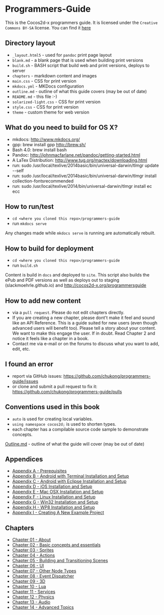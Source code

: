 Programmers-Guide
=================

This is the Cocos2d-x programmers guide. It is licensed under the
`Creative Commons BY-SA` license. You can find it [here]( https://creativecommons.org/licenses/by-sa/4.0/)


## Directory layout

* `_layout.html5` - used for `pandoc` print page layout
* `blank.md` - a blank page that is used when building print versions
* `build.sh` - BASH script that build web and print versions, deploys to server
* `chapters` - markdown content and images
* `main.css` - CSS for print version
* `mkdocs.yml` - MKDocs configuration
* `outline.md` - outline of what this guide covers (may be out of date)
* `README.md` - this file :-)
* `solarized-light.css` - CSS for print version
* `style.css` - CSS for print version
* `theme` - custom theme for web version

## What do you need to build for OS X?

* mkdocs: http://www.mkdocs.org/
* gpp: brew install gpp http://brew.sh/
* Bash 4.0: brew install bash
* Pandoc: http://johnmacfarlane.net/pandoc/getting-started.html
* A LaTex Distribution: http://www.tug.org/mactex/downloading.html
* run: sudo /usr/local/texlive/2014basic/bin/universal-darwin/tlmgr update --self
* run: sudo /usr/local/texlive/2014basic/bin/universal-darwin/tlmgr  install collection-fontsrecommended
* run: sudo /usr/local/texlive/2014/bin/universal-darwin/tlmgr install ec ecc

## How to run/test

* `cd <where you cloned this repo>/programmers-guide`
* run `mkdocs serve`

Any changes made while `mkdocs serve` is running are automatically rebuilt.

## How to build for deployment

* `cd <where you cloned this repo>/programmers-guide`
* run `build.sh`

Content is build in `docs` and deployed to `site`. This script also builds the
ePub and PDF versions as well as deploys out to staging (slackmoehrle.github.io)
and http://cocos2d-x.org/programmersguide

## How to add new content

* via a `pull request`. Please do not edit chapters directly.
* If you are creating a new chapter, please dont't make it feel and sound like an API Reference. This is a guide suited for new users (even though advanced users will benefit too). Please tell a story about your content. We want to make this engage the user. If in doubt. Read Chapter 2 and notice it feels like a chapter in a book.
* Contact me via e-mail or on the forums to discuss what you want to add, edit, etc.


## I found an error

* report via GitHub issues: https://github.com/chukong/programmers-guide/issues
* or clone and submit a pull request to fix it: https://github.com/chukong/programmers-guide/pulls

## Conventions used in this book

* `auto` is used for creating local variables.
* `using namespace cocos2d;` is used to shorten types.
* each chapter has a compilable source code sample to demonstrate concepts.


[Outline.md](https://github.com/chukong/programmers-guide/blob/v3.3/chapters/outline.md) - outline of what the guide will cover (may be out of date)

Appendices
--------
 - [Appendix A - Prerequisites](https://github.com/chukong/programmers-guide/blob/v3.3/chapters/A.md)
 - [Appendix B - Android with Terminal Installation and Setup](https://github.com/chukong/programmers-guide/blob/v3.3/chapters/B.md)
 - [Appendix C - Android with Eclipse Installation and Setup](https://github.com/chukong/programmers-guide/blob/v3.3/chapters/C.md)
 - [Appendix D - iOS Installation and Setup](https://github.com/chukong/programmers-guide/blob/v3.3/chapters/D.md)
 - [Appendix E - Mac OSX Installation and Setup](https://github.com/chukong/programmers-guide/blob/v3.3/chapters/E.md)
 - [Appendix F - Linux Installation and Setup](https://github.com/chukong/programmers-guide/blob/v3.3/chapters/F.md)
 - [Appendix G - Win32 Installation and Setup](https://github.com/chukong/programmers-guide/blob/v3.3/chapters/G.md)
 - [Appendix H - WP8 Installation and Setup](https://github.com/chukong/programmers-guide/blob/v3.3/chapters/H.md)
 - [Appendix I - Creating A New Example Project](https://github.com/chukong/programmers-guide/blob/v3.3/chapters/I.md)

Chapters
--------
 - [Chapter 01 - About](https://github.com/chukong/programmers-guide/blob/v3.3/chapters/1.md)
 - [Chapter 02 - Basic concepts and essentials](https://github.com/chukong/programmers-guide/blob/v3.3/chapters/2.md)
 - [Chapter 03 - Sprites](https://github.com/chukong/programmers-guide/blob/v3.3/chapters/3.md)
 - [Chapter 04 - Actions](https://github.com/chukong/programmers-guide/blob/v3.3/chapters/4.md)
 - [Chapter 05 - Building and Transitioning Scenes](https://github.com/chukong/programmers-guide/blob/v3.3/chapters/5.md)
 - [Chapter 06 - UI](https://github.com/chukong/programmers-guide/blob/v3.3/drafts/6.md)
 - [Chapter 07 - Other Node Types](https://github.com/chukong/programmers-guide/blob/v3.3/drafts/7.md)
 - [Chapter 08 - Event Dispatcher](https://github.com/chukong/programmers-guide/blob/v3.3/chapters/8.md)
 - [Chapter 09 - 3D](https://github.com/chukong/programmers-guide/blob/v3.3/chapters/9.md)
 - [Chapter 10 - Lua](https://github.com/chukong/programmers-guide/blob/v3.3/drafts/10.md)
 - [Chapter 11 - Services](https://github.com/chukong/programmers-guide/blob/v3.3/drafts/11.md)
 - [Chapter 12 - Physics](https://github.com/chukong/programmers-guide/blob/v3.3/drafts/12.md)
 - [Chapter 13 - Audio](https://github.com/chukong/programmers-guide/blob/v3.3/chapters/13.md)
 - [Chapter 14 - Advanced Topics](https://github.com/chukong/programmers-guide/blob/v3.3/drafts/14.md)
